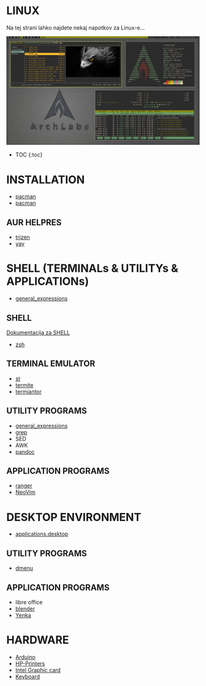 # LINUX
Na tej strani lahko najdete nekaj napotkov za Linux-e...

![MyLinuxSetup]( ./slike/image.png)

- TOC
{:toc}

# INSTALLATION

- [pacman](pacman.md)
- [pacman](pacman)

## AUR HELPRES

- [trizen](trizen.md)
- [yay](yay.md)

# SHELL (TERMINALs & UTILITYs & APPLICATIONs)

- [general_expressions](general_expressions.md)

## SHELL

[Dokumentacija za SHELL]( http://tldp.org/LDP/Bash-Beginners-Guide/html/index.html )

- [zsh](zsh.md)

## TERMINAL EMULATOR

- [st](st.md)
- [termite](termite.md)
- [termiantor](termiantor.md)

## UTILITY PROGRAMS

- [general_expressions](general_expressions.md)
- [grep](grep.md)
-  SED
-  AWK
- [pandoc](pandoc.md)

## APPLICATION PROGRAMS

- [ranger](ranger.md)
- [NeoVim](NeoVim.md)

# DESKTOP ENVIRONMENT

- [applications.desktop](applications_desktop.md)

## UTILITY PROGRAMS

- [dmenu](dmenu.md)

## APPLICATION PROGRAMS

- libre office
- [blender](blender.md)
- [Yenka](Yenka.md)

# HARDWARE

- [Arduino](Arduino.md)
- [HP-Printers](HP_Printers.md)
- [Intel Graphic card](Intel_graphic_card.md)
- [Keyboard](Keyboard.md)


